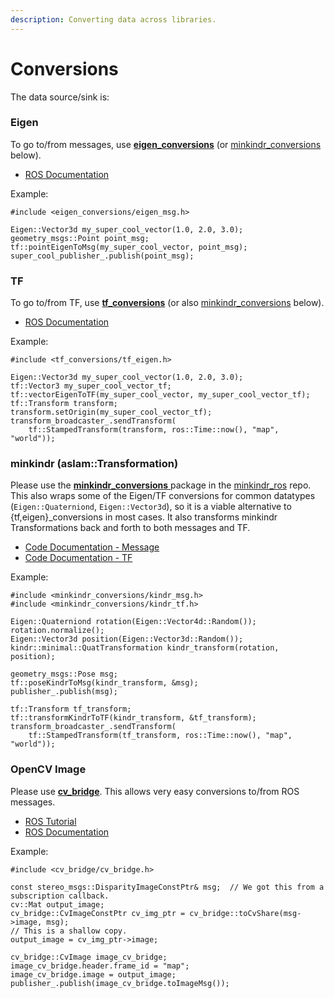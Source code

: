 ```yaml
---
description: Converting data across libraries.
---
```


# Conversions

The data source/sink is:

### Eigen

To go to/from messages, use [**eigen\_conversions**](http://wiki.ros.org/eigen\_conversions) (or [minkindr\_conversions](https://github.com/ethz-asl/minkindr\_ros) below).

* [ROS Documentation](http://docs.ros.org/indigo/api/eigen\_conversions/html/namespacetf.html)

Example:

```
#include <eigen_conversions/eigen_msg.h>

Eigen::Vector3d my_super_cool_vector(1.0, 2.0, 3.0);
geometry_msgs::Point point_msg;
tf::pointEigenToMsg(my_super_cool_vector, point_msg);
super_cool_publisher_.publish(point_msg);
```

### TF

To go to/from TF, use [**tf\_conversions**](http://wiki.ros.org/tf\_conversions) (or also [minkindr\_conversions](https://github.com/ethz-asl/minkindr\_ros) below).

* [ROS Documentation](http://docs.ros.org/indigo/api/tf\_conversions/html/c++/tf\_\_eigen\_8h.html)

Example:

```
#include <tf_conversions/tf_eigen.h>

Eigen::Vector3d my_super_cool_vector(1.0, 2.0, 3.0);
tf::Vector3 my_super_cool_vector_tf;
tf::vectorEigenToTF(my_super_cool_vector, my_super_cool_vector_tf);
tf::Transform transform;
transform.setOrigin(my_super_cool_vector_tf);
transform_broadcaster_.sendTransform(
    tf::StampedTransform(transform, ros::Time::now(), "map", "world"));
```

### minkindr (aslam::Transformation)

Please use the [**minkindr\_conversions** ](https://github.com/ethz-asl/minkindr\_ros/tree/master/minkindr\_conversions)package in the [minkindr\_ros](https://github.com/ethz-asl/minkindr\_ros) repo. This also wraps some of the Eigen/TF conversions for common datatypes (`Eigen::Quaterniond`, `Eigen::Vector3d`), so it is a viable alternative to {tf,eigen}\_conversions in most cases. It also transforms minkindr Transformations back and forth to both messages and TF.

* [Code Documentation - Message](https://github.com/ethz-asl/minkindr\_ros/blob/master/minkindr\_conversions/include/minkindr\_conversions/kindr\_msg.h)
* [Code Documentation - TF](https://github.com/ethz-asl/minkindr\_ros/blob/master/minkindr\_conversions/include/minkindr\_conversions/kindr\_tf.h)

Example:

```
#include <minkindr_conversions/kindr_msg.h>
#include <minkindr_conversions/kindr_tf.h>

Eigen::Quaterniond rotation(Eigen::Vector4d::Random());
rotation.normalize();
Eigen::Vector3d position(Eigen::Vector3d::Random());
kindr::minimal::QuatTransformation kindr_transform(rotation, position);

geometry_msgs::Pose msg;
tf::poseKindrToMsg(kindr_transform, &msg);
publisher_.publish(msg);

tf::Transform tf_transform;
tf::transformKindrToTF(kindr_transform, &tf_transform);
transform_broadcaster_.sendTransform(
    tf::StampedTransform(tf_transform, ros::Time::now(), "map", "world"));
```

### OpenCV Image

Please use [**cv\_bridge**](http://wiki.ros.org/cv\_bridge). This allows very easy conversions to/from ROS messages.

* [ROS Tutorial](http://wiki.ros.org/cv\_bridge/Tutorials/UsingCvBridgeToConvertBetweenROSImagesAndOpenCVImages)
* [ROS Documentation](http://docs.ros.org/indigo/api/cv\_bridge/html/c++/classcv\_\_bridge\_1\_1CvImage.html)

Example:

```
#include <cv_bridge/cv_bridge.h>

const stereo_msgs::DisparityImageConstPtr& msg;  // We got this from a subscription callback.
cv::Mat output_image;
cv_bridge::CvImageConstPtr cv_img_ptr = cv_bridge::toCvShare(msg->image, msg);
// This is a shallow copy.
output_image = cv_img_ptr->image;

cv_bridge::CvImage image_cv_bridge;
image_cv_bridge.header.frame_id = "map";
image_cv_bridge.image = output_image;
publisher_.publish(image_cv_bridge.toImageMsg());
```
